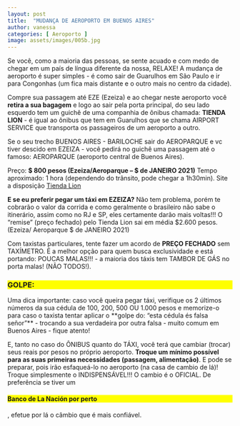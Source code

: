 ```yaml
---
layout: post
title:  "MUDANÇA DE AEROPORTO EM BUENOS AIRES"
author: vanessa
categories: [ Aeroporto ]
image: assets/images/005b.jpg
---
```

Se você, como a maioria das pessoas, se sente acuado e com medo de chegar em um país de língua diferente da nossa, RELAXE! A mudança de aeroporto é super simples - é como sair de Guarulhos em São Paulo e ir para Congonhas (um fica mais distante e o outro mais no centro da cidade).

Compre sua passagem até EZE (Ezeiza) e ao chegar neste aeroporto você **retira a sua bagagem** e logo ao sair pela porta principal, do seu lado esquerdo tem um guichê de uma companhia de ônibus chamada: **TIENDA LION** - é igual ao ônibus que tem em Guarulhos que se chama AIRPORT SERVICE que transporta os passageiros de um aeroporto a outro.

Se o seu trecho BUENOS AIRES - BARILOCHE sair do AEROPARQUE e vc tiver descido em EZEIZA - você pedirá no guichê uma passagem até o famoso: AEROPARQUE (aeroporto central de Buenos Aires).

Preço: **$ 800 pesos (Ezeiza/Aeroparque – $ de JANEIRO 2021)** 
Tempo aproximado: 1 hora (dependendo do trânsito, pode chegar a 1h30min).
Site a disposição  <a href="http://www.tiendaleon.com/resultados/busqueda/bus/" target="_blank">Tienda Lion</a>

**E se eu preferir pegar um táxi em EZEIZA?**
Não tem problema, porém te cobrarão o valor da corrida e como geralmente o brasileiro não sabe o itinerário, assim como no RJ e SP, eles certamente darão mais voltas!!! 
O “remise” (preço fechado) pelo Tienda Lion sai em média $2.600 pesos. (Ezeiza/ Aeroparque $ de JANEIRO  2021)

Com taxistas particulares, tente fazer um acordo de **PREÇO FECHADO** sem TAXÍMETRO. É a melhor opção para quem busca exclusividade e está portando: POUCAS MALAS!!! - a maioria dos táxis tem TAMBOR DE GÁS no porta malas! (NÃO TODOS!).

<h3 style="background-color: yellow;">GOLPE:</h3> Uma dica importante: caso você queira pegar táxi, verifique os 2 últimos números da sua cédula de 100, 200, 500 OU 1.000 pesos e memorize-o para caso o taxista tentar aplicar o **golpe do: “esta cédula és falsa señor”** - trocando a sua verdadeira por outra falsa - muito comum em Buenos Aires - fique atento!

E, tanto no caso do ÔNIBUS quanto do TÁXI, você terá que cambiar (trocar) seus reais por pesos no próprio aeroporto. **Troque um mínimo possível para as suas primeiras necessidades (passagem, alimentação)**.
E pode se preparar, pois irão esfaqueá-lo no aeroporto (na casa de cambio de lá)! 
Troque simplesmente o INDISPENSÁVEL!!! O cambio é o OFICIAL.
De preferência se tiver um <h4 style="background-color: yellow;">Banco de La Nación por perto</h4>, efetue por lá o câmbio que é mais confiável.


